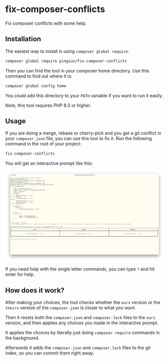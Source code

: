 # fix-composer-conflicts

Fix composer conflicts with some help.

## Installation

The easiest way to install is using `composer global require`.

```bash
composer global require pingiun/fix-composer-conflicts
```

Then you can find the tool in your composer home directory.
Use this command to find out where it is:

```bash
composer global config home
```

You could add this directory to your `PATH` variable if you want to run it easily.

Note, this tool requires PHP 8.3 or higher.

## Usage

If you are doing a merge, rebase or cherry-pick and you get a git conflict in your `composer.json` file, you can use this tool to fix it.
Run the following command in the root of your project:

```bash
fix-composer-conflicts
```

You will get an interactive prompt like this:

[![screenshot](./screenshot.png)](./screenshot.png)

If you need help with the single letter commands, you can type `?` and hit enter for help.

## How does it work?

After making your choices, the tool checks whether the `ours` version or the `theirs` version of the `composer.json` is closer to what you want.

Then it resets both the `composer.json` and `composer.lock` files to the `ours` version, and then applies any choices you made in the interactive prompt.

It applies the choices by literally just doing `composer require` commands in the background.

Afterwards it adds the `composer.json` and `composer.lock` files to the git index, so you can commit them right away.
